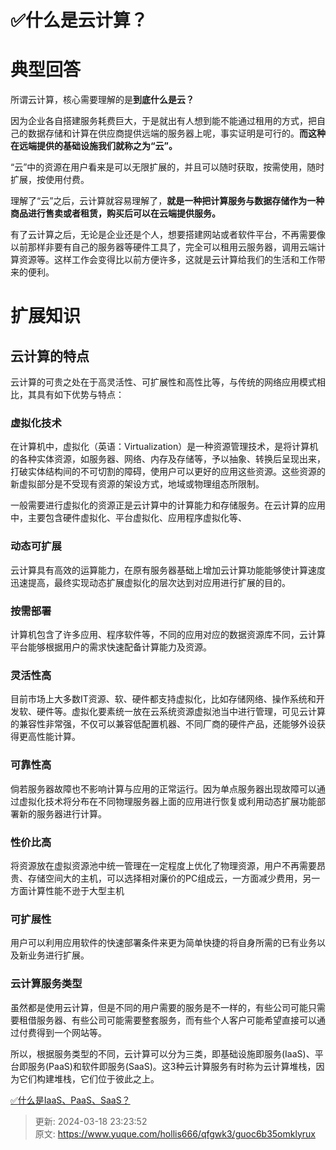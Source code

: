 # ✅什么是云计算？

# 典型回答


所谓云计算，核心需要理解的是**到底什么是云？**



因为企业各自搭建服务耗费巨大，于是就出有人想到能不能通过租用的方式，把自己的数据存储和计算在供应商提供远端的服务器上呢，事实证明是可行的。**而这种在远端提供的基础设施我们就称之为“云”。**



“云”中的资源在用户看来是可以无限扩展的，并且可以随时获取，按需使用，随时扩展，按使用付费。



理解了“云”之后，云计算就容易理解了，**就是一种把计算服务与数据存储作为一种商品进行售卖或者租赁，购买后可以在云端提供服务。**



有了云计算之后，无论是企业还是个人，想要搭建网站或者软件平台，不再需要像以前那样非要有自己的服务器等硬件工具了，完全可以租用云服务器，调用云端计算资源等。这样工作会变得比以前方便许多，这就是云计算给我们的生活和工作带来的便利。



# 扩展知识


## 云计算的特点
云计算的可贵之处在于高灵活性、可扩展性和高性比等，与传统的网络应用模式相比，其具有如下优势与特点：

### 虚拟化技术
在计算机中，虚拟化（英语：Virtualization）是一种资源管理技术，是将计算机的各种实体资源，如服务器、网络、内存及存储等，予以抽象、转换后呈现出来，打破实体结构间的不可切割的障碍，使用户可以更好的应用这些资源。这些资源的新虚拟部分是不受现有资源的架设方式，地域或物理组态所限制。

一般需要进行虚拟化的资源正是云计算中的计算能力和存储服务。在云计算的应用中，主要包含硬件虚拟化、平台虚拟化、应用程序虚拟化等、

### 动态可扩展
云计算具有高效的运算能力，在原有服务器基础上增加云计算功能能够使计算速度迅速提高，最终实现动态扩展虚拟化的层次达到对应用进行扩展的目的。

### 按需部署
计算机包含了许多应用、程序软件等，不同的应用对应的数据资源库不同，云计算平台能够根据用户的需求快速配备计算能力及资源。

### 灵活性高
目前市场上大多数IT资源、软、硬件都支持虚拟化，比如存储网络、操作系统和开发软、硬件等。虚拟化要素统一放在云系统资源虚拟池当中进行管理，可见云计算的兼容性非常强，不仅可以兼容低配置机器、不同厂商的硬件产品，还能够外设获得更高性能计算。

### 可靠性高
倘若服务器故障也不影响计算与应用的正常运行。因为单点服务器出现故障可以通过虚拟化技术将分布在不同物理服务器上面的应用进行恢复或利用动态扩展功能部署新的服务器进行计算。

### 性价比高
将资源放在虚拟资源池中统一管理在一定程度上优化了物理资源，用户不再需要昂贵、存储空间大的主机，可以选择相对廉价的PC组成云，一方面减少费用，另一方面计算性能不逊于大型主机

### 可扩展性
用户可以利用应用软件的快速部署条件来更为简单快捷的将自身所需的已有业务以及新业务进行扩展。



### 云计算服务类型
虽然都是使用云计算，但是不同的用户需要的服务是不一样的，有些公司可能只需要租借服务器、有些公司可能需要整套服务，而有些个人客户可能希望直接可以通过付费得到一个网站等。



所以，根据服务类型的不同，云计算可以分为三类，即基础设施即服务(IaaS)、平台即服务(PaaS)和软件即服务(SaaS)。这3种云计算服务有时称为云计算堆栈，因为它们构建堆栈，它们位于彼此之上。



[✅什么是IaaS、PaaS、SaaS？](https://www.yuque.com/hollis666/qfgwk3/krggw3gqkn5fm6k7)





> 更新: 2024-03-18 23:23:52  
> 原文: <https://www.yuque.com/hollis666/qfgwk3/guoc6b35omklyrux>
